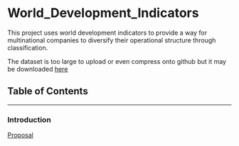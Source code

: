 # World_Development_Indicators

This project uses world development indicators to provide a way for multinational companies to diversify their operational structure through classification.

The dataset is too large to upload or even compress onto github but it may be downloaded [here](https://datacatalog.worldbank.org/dataset/world-development-indicators)

## Table of Contents
--------------------------

### Introduction
[Proposal](https://github.com/dametreusv/world_development_indicators/blob/master/wdi_proposal.pdf)
